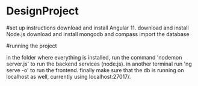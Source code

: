 # DesignProject

#set up instructions
download and install Angular 11.
download and install Node.js
download and install mongodb and compass
import the database

#running the project

in the folder where everything is installed, run the command 'nodemon server.js' to run the backend services (node.js). in another terminal run 'ng serve -o' to run 
the frontend. finally make sure that the db is running on localhost as well, currently using localhost:27017/.
